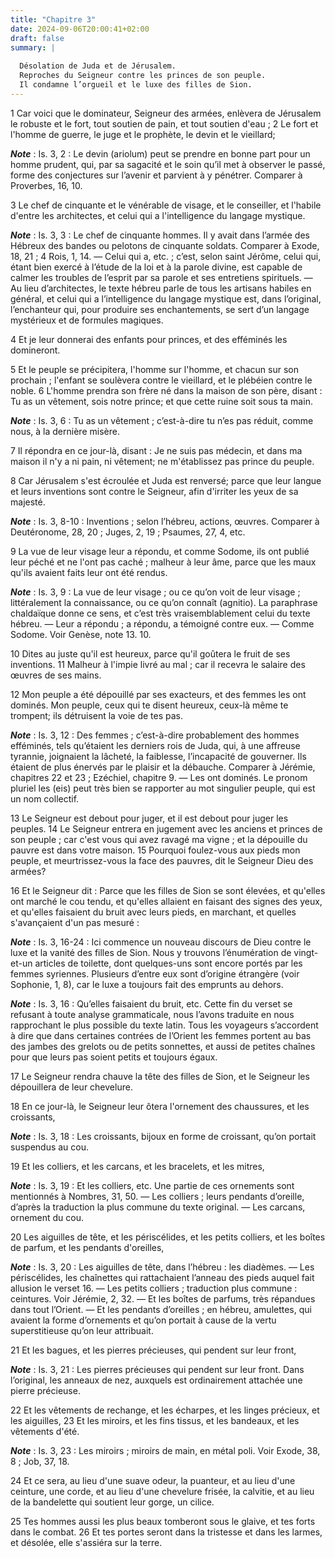 ```yaml
---
title: "Chapitre 3"
date: 2024-09-06T20:00:41+02:00
draft: false
summary: |
  
  Désolation de Juda et de Jérusalem.
  Reproches du Seigneur contre les princes de son peuple.
  Il condamne l’orgueil et le luxe des filles de Sion.
---
```



1 Car voici que le dominateur, Seigneur des armées, enlèvera de Jérusalem le robuste et le fort, tout soutien de pain, et tout soutien d'eau ; 2 Le fort et l'homme de guerre, le juge et le prophète, le devin et le vieillard;

***Note*** :  Is. 3, 2 : Le devin (ariolum) peut se prendre en bonne part pour un homme prudent, qui, par sa sagacité et le soin qu’il met à observer le passé, forme des conjectures sur l’avenir et parvient à y pénétrer. Comparer à Proverbes, 16, 10.

3 Le chef de cinquante et le vénérable de visage, et le conseiller, et l'habile d'entre les architectes, et celui qui a l'intelligence du langage mystique.

***Note*** :  Is. 3, 3 : Le chef de cinquante hommes. Il y avait dans l’armée des Hébreux des bandes ou pelotons de cinquante soldats. Comparer à Exode, 18, 21 ; 4 Rois, 1, 14. ― Celui qui a, etc. ; c’est, selon saint Jérôme, celui qui, étant bien exercé à l’étude de la loi et à la parole divine, est capable de calmer les troubles de l’esprit par sa parole et ses entretiens spirituels. ― Au lieu d’architectes, le texte hébreu parle de tous les artisans habiles en général, et celui qui a l’intelligence du langage mystique est, dans l’original, l’enchanteur qui, pour produire ses enchantements, se sert d’un langage mystérieux et de formules magiques.

4 Et je leur donnerai des enfants pour princes, et des efféminés les domineront.


5 Et le peuple se précipitera, l'homme sur l'homme, et chacun sur son prochain ; l'enfant se soulèvera contre le vieillard, et le plébéien contre le noble. 6 L'homme prendra son frère né dans la maison de son père, disant : Tu as un vêtement, sois notre prince; et que cette ruine soit sous ta main.

***Note*** :  Is. 3, 6 : Tu as un vêtement ; c’est-à-dire tu n’es pas réduit, comme nous, à la dernière misère.

7 Il répondra en ce jour-là, disant : Je ne suis pas médecin, et dans ma maison il n'y a ni pain, ni vêtement; ne m'établissez pas prince du peuple.


8 Car Jérusalem s'est écroulée et Juda est renversé; parce que leur langue et leurs inventions sont contre le Seigneur, afin d'irriter les yeux de sa majesté.

***Note*** :  Is. 3, 8-10 : Inventions ; selon l’hébreu, actions, œuvres. Comparer à Deutéronome, 28, 20 ; Juges, 2, 19 ; Psaumes, 27, 4, etc.

9 La vue de leur visage leur a répondu, et comme Sodome, ils ont publié leur péché et ne l'ont pas caché ; malheur à leur âme, parce que les maux qu'ils avaient faits leur ont été rendus.

***Note*** :  Is. 3, 9 : La vue de leur visage ; ou ce qu’on voit de leur visage ; littéralement la connaissance, ou ce qu’on connaît (agnitio). La paraphrase chaldaïque donne ce sens, et c’est très vraisemblablement celui du texte hébreu. ― Leur a répondu ; a répondu, a témoigné contre eux. ― Comme Sodome. Voir Genèse, note 13. 10.


10 Dites au juste qu'il est heureux, parce qu'il goûtera le fruit de ses inventions. 11 Malheur à l'impie livré au mal ; car il recevra le salaire des œuvres de ses mains.


12 Mon peuple a été dépouillé par ses exacteurs, et des femmes les ont dominés. Mon peuple, ceux qui te disent heureux, ceux-là même te trompent; ils détruisent la voie de tes pas.

***Note*** :  Is. 3, 12 : Des femmes ; c’est-à-dire probablement des hommes efféminés, tels qu’étaient les derniers rois de Juda, qui, à une affreuse tyrannie, joignaient la lâcheté, la faiblesse, l’incapacité de gouverner. Ils étaient de plus énervés par le plaisir et la débauche. Comparer à Jérémie, chapitres 22 et 23 ; Ezéchiel, chapitre 9. ― Les ont dominés. Le pronom pluriel les (eis) peut très bien se rapporter au mot singulier peuple, qui est un nom collectif.


13 Le Seigneur est debout pour juger, et il est debout pour juger les peuples. 14 Le Seigneur entrera en jugement avec les anciens et princes de son peuple ; car c'est vous qui avez ravagé ma vigne ; et la dépouille du pauvre est dans votre maison. 15 Pourquoi foulez-vous aux pieds mon peuple, et meurtrissez-vous la face des pauvres, dit le Seigneur Dieu des armées?


16 Et le Seigneur dit : Parce que les filles de Sion se sont élevées, et qu'elles ont marché le cou tendu, et qu'elles allaient en faisant des signes des yeux, et qu'elles faisaient du bruit avec leurs pieds, en marchant, et quelles s'avançaient d'un pas mesuré :

***Note*** :  Is. 3, 16-24 : Ici commence un nouveau discours de Dieu contre le luxe et la vanité des filles de Sion. Nous y trouvons l’énumération de vingt-et-un articles de toilette, dont quelques-uns sont encore portés par les femmes syriennes. Plusieurs d’entre eux sont d’origine étrangère (voir Sophonie, 1, 8), car le luxe a toujours fait des emprunts au dehors.

***Note*** :  Is. 3, 16 : Qu’elles faisaient du bruit, etc. Cette fin du verset se refusant à toute analyse grammaticale, nous l’avons traduite en nous rapprochant le plus possible du texte latin. Tous les voyageurs s’accordent à dire que dans certaines contrées de l’Orient les femmes portent au bas des jambes des grelots ou de petits sonnettes, et aussi de petites chaînes pour que leurs pas soient petits et toujours égaux.

17 Le Seigneur rendra chauve la tête des filles de Sion, et le Seigneur les dépouillera de leur chevelure.


18 En ce jour-là, le Seigneur leur ôtera l'ornement des chaussures, et les croissants,

***Note*** :  Is. 3, 18 : Les croissants, bijoux en forme de croissant, qu’on portait suspendus au cou.

19 Et les colliers, et les carcans, et les bracelets, et les mitres,

***Note*** :  Is. 3, 19 : Et les colliers, etc. Une partie de ces ornements sont mentionnés à Nombres, 31, 50. ― Les colliers ; leurs pendants d’oreille, d’après la traduction la plus commune du texte original. ― Les carcans, ornement du cou.

20 Les aiguilles de tête, et les périscélides, et les petits colliers, et les boîtes de parfum, et les pendants d'oreilles,

***Note*** :  Is. 3, 20 : Les aiguilles de tête, dans l’hébreu : les diadèmes. ― Les périscélides, les chaînettes qui rattachaient l’anneau des pieds auquel fait allusion le verset 16. ― Les petits colliers ; traduction plus commune : ceintures. Voir Jérémie, 2, 32. ― Et les boîtes de parfums, très répandues dans tout l’Orient. ― Et les pendants d’oreilles ; en hébreu, amulettes, qui avaient la forme d’ornements et qu’on portait à cause de la vertu superstitieuse qu’on leur attribuait.

21 Et les bagues, et les pierres précieuses, qui pendent sur leur front,

***Note*** :  Is. 3, 21 : Les pierres précieuses qui pendent sur leur front. Dans l’original, les anneaux de nez, auxquels est ordinairement attachée une pierre précieuse.

22 Et les vêtements de rechange, et les écharpes, et les linges précieux, et les aiguilles, 23 Et les miroirs, et les fins tissus, et les bandeaux, et les vêtements d'été.

***Note*** :  Is. 3, 23 : Les miroirs ; miroirs de main, en métal poli. Voir Exode, 38, 8 ; Job, 37, 18.


24 Et ce sera, au lieu d'une suave odeur, la puanteur, et au lieu d'une ceinture, une corde, et au lieu d'une chevelure frisée, la calvitie, et au lieu de la bandelette qui soutient leur gorge, un cilice.


25 Tes hommes aussi les plus beaux tomberont sous le glaive, et tes forts dans le combat. 26 Et tes portes seront dans la tristesse et dans les larmes, et désolée, elle s'assiéra sur la terre.

